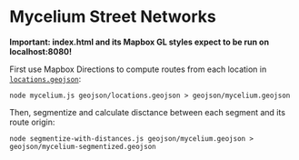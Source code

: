 # Mycelium Street Networks

__Important: index.html and its Mapbox GL styles expect to be run on localhost:8080!__

First use Mapbox Directions to compute routes from each location in [`locations.geojson`](geojson/locations.geojson):

    node mycelium.js geojson/locations.geojson > geojson/mycelium.geojson

Then, segmentize and calculate disctance between each segment and its route origin:    

    node segmentize-with-distances.js geojson/mycelium.geojson > geojson/mycelium-segmentized.geojson
